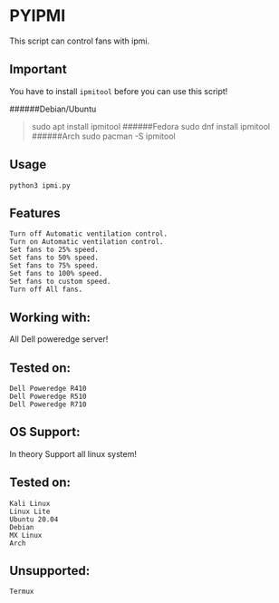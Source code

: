# PYIPMI

This script can control fans with ipmi.

## Important ##

You have to install `ipmitool` before you can use this script!
 
 ######Debian/Ubuntu 
> sudo apt install ipmitool
 ######Fedora
> sudo dnf install ipmitool
 ######Arch
> sudo pacman -S ipmitool


## Usage

`python3 ipmi.py`

## Features
```
Turn off Automatic ventilation control.
Turn on Automatic ventilation control.
Set fans to 25% speed.
Set fans to 50% speed.
Set fans to 75% speed.
Set fans to 100% speed.
Set fans to custom speed.
Turn off All fans.
```

## Working with:
All Dell poweredge server!
## Tested on:
```
Dell Poweredge R410
Dell Poweredge R510
Dell Poweredge R710
```

## OS Support:
In theory Support all linux system!
## Tested on:
```
Kali Linux
Linux Lite
Ubuntu 20.04
Debian
MX Linux
Arch
```
## Unsupported:
```
Termux
```
